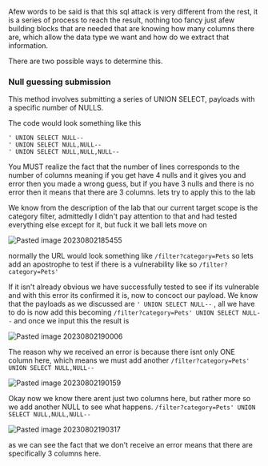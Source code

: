 
Afew words to be said is that this sql attack is very different from the rest, it is a series of process to reach the result, nothing too fancy just afew building blocks that are needed that are knowing how many columns there are, which allow the data type we want and how do we extract that information.

There are two possible ways to determine this.

### Null guessing submission
This method involves submitting a series of UNION SELECT, payloads with a specific number of NULLS. 

The code would look something like this
```
' UNION SELECT NULL--
' UNION SELECT NULL,NULL--
' UNION SELECT NULL,NULL,NULL--
```

You MUST realize the fact that the number of lines corresponds to the number of columns meaning if you get have 4 nulls and it gives you and error then you made a wrong guess, but if you have 3 nulls and there is no error then it means that there are 3 columns. lets try to apply this to the lab

We know from the description of the lab that our current target scope is the category filter, admittedly I didn't pay attention to that and had tested everything else except for it, but fuck it we ball lets move on

![Pasted image 20230802185455](https://github.com/0xHillside/Cheatsheets/assets/109657189/5341cead-878c-4b66-b3c3-f8630fe71f98)

normally the URL would look something like `/filter?category=Pets` so lets add an apostrophe to test if there is a vulnerability like so  `/filter?category=Pets'`


If it isn't already obvious we have successfully tested to see if its vulnerable and with this error its confirmed it is, now to concoct our payload. We know that the payloads as we discussed are `' UNION SELECT NULL--` , all we have to do is now add this becoming  `/filter?category=Pets' UNION SELECT NULL--` and once we input this the result is

![Pasted image 20230802190006](https://github.com/0xHillside/Cheatsheets/assets/109657189/260f406d-c983-40c1-bb8b-ca1a86ce2878)


The reason why we received an error is because there isnt only ONE column here, which means we must add another `/filter?category=Pets' UNION SELECT NULL,NULL--`

![Pasted image 20230802190159](https://github.com/0xHillside/Cheatsheets/assets/109657189/4351f509-4d2f-4914-b411-9752cc50a436)


Okay now we know there arent just two columns here, but rather more so we add another NULL to see what happens.
`/filter?category=Pets' UNION SELECT NULL,NULL,NULL--`

![Pasted image 20230802190317](https://github.com/0xHillside/Cheatsheets/assets/109657189/1299cd9c-3e8f-4555-83db-aac7e1db21c4)


as we can see the fact that we don't receive an error means that there are specifically 3 columns here.
